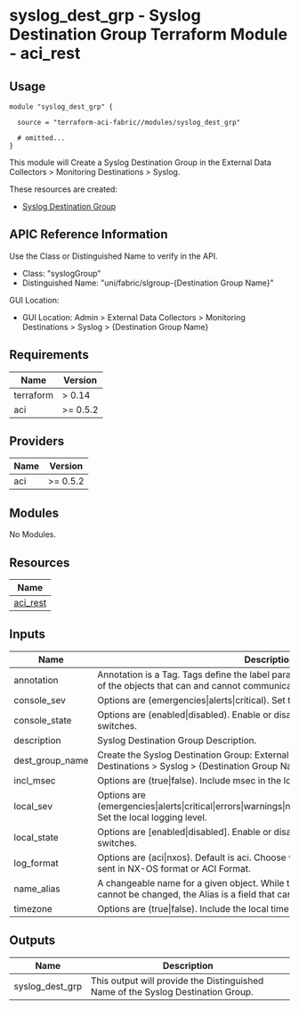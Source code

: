 # syslog_dest_grp - Syslog Destination Group Terraform Module - aci_rest

## Usage

```hcl
module "syslog_dest_grp" {

  source = "terraform-aci-fabric//modules/syslog_dest_grp"

  # omitted...
}
```

This module will Create a Syslog Destination Group in the External Data Collectors > Monitoring Destinations > Syslog.

These resources are created:

* [Syslog Destination Group](https://registry.terraform.io/providers/CiscoDevNet/aci/latest/docs/resources/rest)

## APIC Reference Information

Use the Class or Distinguished Name to verify in the API.

* Class: "syslogGroup"
* Distinguished Name: "uni/fabric/slgroup-{Destination Group Name}"

GUI Location:

* GUI Location: Admin > External Data Collectors > Monitoring Destinations > Syslog > {Destination Group Name}

<!-- BEGINNING OF PRE-COMMIT-TERRAFORM DOCS HOOK -->
## Requirements

| Name | Version |
|------|---------|
| terraform | > 0.14 |
| aci | >= 0.5.2 |

## Providers

| Name | Version |
|------|---------|
| aci | >= 0.5.2 |

## Modules

No Modules.

## Resources

| Name |
|------|
| [aci_rest](https://registry.terraform.io/providers/ciscodevnet/aci/0.5.2/docs/resources/rest) |

## Inputs

| Name | Description | Type | Default | Required |
|------|-------------|------|---------|:--------:|
| annotation | Annotation is a Tag.  Tags define the label parameters and enables the classifying of the objects that can and cannot communicate with one another. | `string` | `""` | no |
| console\_sev | Options are (emergencies\|alerts\|critical).  Set the console logging level. | `string` | `"critical"` | no |
| console\_state | Options are (enabled\|disabled).  Enable or disable console logging on the switches. | `string` | `"enabled"` | no |
| description | Syslog Destination Group Description. | `string` | `""` | no |
| dest\_group\_name | Create the Syslog Destination Group: External Data Collectors > Monitoring Destinations > Syslog > {Destination Group Name}. | `string` | `"default_oob"` | no |
| incl\_msec | Options are (true\|false).  Include msec in the log timestamp. | `bool` | `true` | no |
| local\_sev | Options are (emergencies\|alerts\|critical\|errors\|warnings\|notifications\|information\|debugging).  Set the local logging level. | `string` | `"information"` | no |
| local\_state | Options are [enabled\|disabled].  Enable or disable console logging on the switches. | `string` | `"enabled"` | no |
| log\_format | Options are (aci\|nxos).  Default is aci.  Choose whether you want the logs to be sent in NX-OS format or ACI Format. | `string` | `"aci"` | no |
| name\_alias | A changeable name for a given object. While the name of an object, once created, cannot be changed, the Alias is a field that can be changed. | `string` | `""` | no |
| timezone | Options are (true\|false).  Include the local time zone in the log timestamp. | `bool` | `true` | no |

## Outputs

| Name | Description |
|------|-------------|
| syslog\_dest\_grp | This output will provide the Distinguished Name of the Syslog Destination Group. |
<!-- END OF PRE-COMMIT-TERRAFORM DOCS HOOK -->
